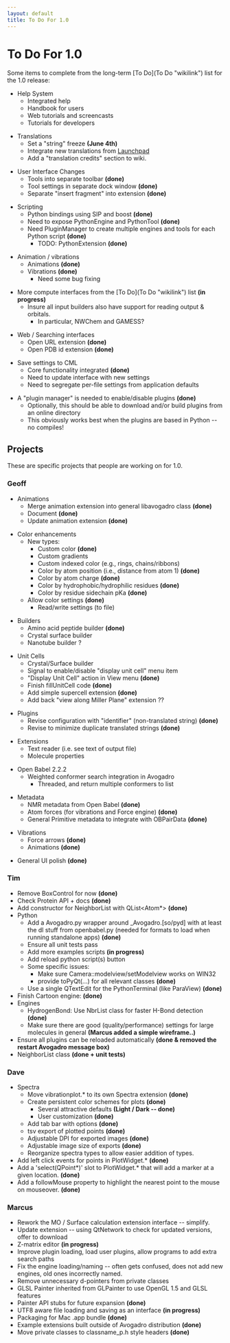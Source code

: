 ```yaml
---
layout: default
title: To Do For 1.0
---
```


# To Do For 1.0

Some items to complete from the long-term [To Do](To Do "wikilink") list for the 1.0 release:

-   Help System
    -   Integrated help
    -   Handbook for users
    -   Web tutorials and screencasts
    -   Tutorials for developers

<!-- -->

-   Translations
    -   Set a "string" freeze **(June 4th)**
    -   Integrate new translations from [Launchpad](https://translations.launchpad.net/avogadro/trunk/+pots/avogadro)
    -   Add a "translation credits" section to wiki.

<!-- -->

-   User Interface Changes
    -   Tools into separate toolbar **(done)**
    -   Tool settings in separate dock window **(done)**
    -   Separate "insert fragment" into extension **(done)**

<!-- -->

-   Scripting
    -   Python bindings using SIP and boost **(done)**
    -   Need to expose PythonEngine and PythonTool **(done)**
    -   Need PluginManager to create multiple engines and tools for each Python script **(done)**
        -   TODO: PythonExtension **(done)**

<!-- -->

-   Animation / vibrations
    -   Animations **(done)**
    -   Vibrations **(done)**
        -   Need some bug fixing

<!-- -->

-   More compute interfaces from the [To Do](To Do "wikilink") list **(in progress)**
    -   Insure all input builders also have support for reading output & orbitals.
        -   In particular, NWChem and GAMESS?

<!-- -->

-   Web / Searching interfaces
    -   Open URL extension **(done)**
    -   Open PDB id extension **(done)**

<!-- -->

-   Save settings to CML
    -   Core functionality integrated **(done)**
    -   Need to update interface with new settings
    -   Need to segregate per-file settings from application defaults

<!-- -->

-   A "plugin manager" is needed to enable/disable plugins **(done)**
    -   Optionally, this should be able to download and/or build plugins from an online directory
    -   This obviously works best when the plugins are based in Python -- no compiles!

Projects
--------

These are specific projects that people are working on for 1.0.

### Geoff

-   Animations
    -   Merge animation extension into general libavogadro class **(done)**
    -   Document **(done)**
    -   Update animation extension **(done)**

<!-- -->

-   Color enhancements
    -   New types:
        -   Custom color **(done)**
        -   Custom gradients
        -   Custom indexed color (e.g., rings, chains/ribbons)
        -   Color by atom position (i.e., distance from atom 1) **(done)**
        -   Color by atom charge **(done)**
        -   Color by hydrophobic/hydrophilic residues **(done)**
        -   Color by residue sidechain pKa **(done)**
    -   Allow color settings **(done)**
        -   Read/write settings (to file)

<!-- -->

-   Builders
    -   Amino acid peptide builder **(done)**
    -   Crystal surface builder
    -   Nanotube builder ?

<!-- -->

-   Unit Cells
    -   Crystal/Surface builder
    -   Signal to enable/disable "display unit cell" menu item
    -   "Display Unit Cell" action in View menu **(done)**
    -   Finish fillUnitCell code **(done)**
    -   Add simple supercell extension **(done)**
    -   Add back "view along Miller Plane" extension ??

<!-- -->

-   Plugins
    -   Revise configuration with "identifier" (non-translated string) **(done)**
    -   Revise to minimize duplicate translated strings **(done)**

<!-- -->

-   Extensions
    -   Text reader (i.e. see text of output file)
    -   Molecule properties

<!-- -->

-   Open Babel 2.2.2
    -   Weighted conformer search integration in Avogadro
        -   Threaded, and return multiple conformers to list

<!-- -->

-   Metadata
    -   NMR metadata from Open Babel **(done)**
    -   Atom forces (for vibrations and Force engine) **(done)**
    -   General Primitive metadata to integrate with OBPairData **(done)**

<!-- -->

-   Vibrations
    -   Force arrows **(done)**
    -   Animations **(done)**

<!-- -->

-   General UI polish **(done)**

### Tim

-   Remove BoxControl for now **(done)**
-   Check Protein API + docs **(done)**
-   Add constructor for NeighborList with QList<Atom*> **(done)**
-   Python
    -   Add a Avogadro.py wrapper around \_Avogadro.[so/pyd] with at least the dl stuff from openbabel.py (needed for formats to load when running standalone apps) **(done)**
    -   Ensure all unit tests pass
    -   Add more examples scripts **(in progress)**
    -   Add reload python script(s) button
    -   Some specific issues:
        -   Make sure Camera::modelview/setModelview works on WIN32
        -   provide toPyQt(...) for all relevant classes **(done)**
    -   Use a single QTextEdit for the PythonTerminal (like ParaView) **(done)**
-   Finish Cartoon engine: **(done)**
-   Engines
    -   HydrogenBond: Use NbrList class for faster H-Bond detection **(done)**
    -   Make sure there are good (quality/performance) settings for large molecules in general **(Marcus added a simple wireframe..)**
-   Ensure all plugins can be reloaded automatically **(done & removed the restart Avogadro message box)**
-   NeighborList class **(done + unit tests)**

### Dave

-   Spectra
    -   Move vibrationplot.\* to its own Spectra extension **(done)**
    -   Create persistent color schemes for plots **(done)**
        -   Several attractive defaults **(Light / Dark -- done)**
        -   User customization **(done)**
    -   Add tab bar with options **(done)**
    -   tsv export of plotted points **(done)**
    -   Adjustable DPI for exported images **(done)**
    -   Adjustable image size of exports **(done)**
    -   Reorganize spectra types to allow easier addition of types.
-   Add left click events for points in PlotWidget.\* **(done)**
-   Add a 'select(QPoint\*)' slot to PlotWidget.\* that will add a marker at a given location. **(done)**
-   Add a followMouse property to highlight the nearest point to the mouse on mouseover. **(done)**

### Marcus

-   Rework the MO / Surface calculation extension interface -- simplify.
-   Update extension -- using QtNetwork to check for updated versions, offer to download
-   Z-matrix editor **(in progress)**
-   Improve plugin loading, load user plugins, allow programs to add extra search paths
-   Fix the engine loading/naming -- often gets confused, does not add new engines, old ones incorrectly named.
-   Remove unnecessary d-pointers from private classes
-   GLSL Painter inherited from GLPainter to use OpenGL 1.5 and GLSL features
-   Painter API stubs for future expansion **(done)**
-   UTF8 aware file loading and saving as an interface **(in progress)**
-   Packaging for Mac .app bundle **(done)**
-   Example extensions built outside of Avogadro distribution **(done)**
-   Move private classes to classname\_p.h style headers **(done)**

